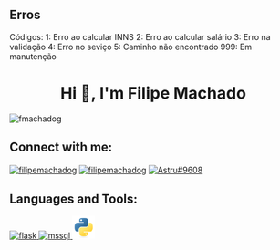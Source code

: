 ## Erros
Códigos:
    1: Erro ao calcular INNS
    2: Erro ao calcular salário
    3: Erro na validação
    4: Erro no seviço
    5: Caminho não encontrado
    999: Em manutenção
<h1 align="center">Hi 👋, I'm Filipe Machado</h1>
<p align="left"> <img src="https://komarev.com/ghpvc/?username=fmachadog&label=Profile%20views&color=0e75b6&style=flat" alt="fmachadog" /> </p>

<h2 align="left">Connect with me:</h2>
<p align="left">
<a href="https://linkedin.com/in/filipemachadog" target="blank"><img align="center" src="https://raw.githubusercontent.com/rahuldkjain/github-profile-readme-generator/master/src/images/icons/Social/linked-in-alt.svg" alt="filipemachadog" height="30" width="40" /></a>
<a href="https://instagram.com/filipemachadog" target="blank"><img align="center" src="https://raw.githubusercontent.com/rahuldkjain/github-profile-readme-generator/master/src/images/icons/Social/instagram.svg" alt="filipemachadog" height="30" width="40" /></a>
<a href="https://discord.gg/Astru#9608" target="blank"><img align="center" src="https://raw.githubusercontent.com/rahuldkjain/github-profile-readme-generator/master/src/images/icons/Social/discord.svg" alt="Astru#9608" height="30" width="40" /></a>
</p>

<h2 align="left">Languages and Tools:</h2>
<p align="left"> <a href="https://flask.palletsprojects.com/" target="_blank" rel="noreferrer"> <img src="https://www.vectorlogo.zone/logos/pocoo_flask/pocoo_flask-icon.svg" alt="flask" width="40" height="40"/> </a> <a href="https://www.microsoft.com/en-us/sql-server" target="_blank" rel="noreferrer"> <img src="https://www.svgrepo.com/show/303229/microsoft-sql-server-logo.svg" alt="mssql" width="40" height="40"/> </a> <a href="https://www.python.org" target="_blank" rel="noreferrer"> <img src="https://raw.githubusercontent.com/devicons/devicon/master/icons/python/python-original.svg" alt="python" width="40" height="40"/> </a> </p>

